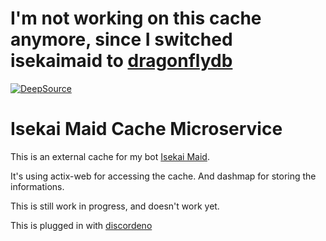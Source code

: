 # I'm not working on this cache anymore, since I switched isekaimaid to [dragonflydb](https://dragonflydb.io/)

[![DeepSource](https://deepsource.io/gh/TriForMine/isekaimaid-cache-microservice.svg/?label=active+issues&show_trend=true&token=Zbsgup2Gr-CCAULgoER8AY5M)](https://deepsource.io/gh/TriForMine/isekaimaid-cache-microservice/?ref=repository-badge)

# Isekai Maid Cache Microservice
This is an external cache for my bot [Isekai Maid](https://www.isekaimaid.xyz).

It's using actix-web for accessing the cache.
And dashmap for storing the informations.

This is still work in progress, and doesn't work yet.

This is plugged in with [discordeno](https://github.com/discordeno/discordeno)


